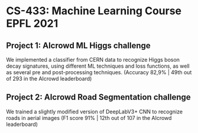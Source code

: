 # CS-433: Machine Learning Course EPFL 2021
## Project 1: AIcrowd ML Higgs challenge

We implemented a classifier from CERN data to recognize Higgs boson decay signatures, 
using different ML techniques and loss functions, as well as several pre and post-processing techniques.
(Accuracy 82,9% | 49th out of 293 in the AIcrowd leaderboard)

## Project 2: AIcrowd Road Segmentation challenge

We trained a slightly modified version of DeepLabV3+ CNN to recognize roads in aerial 
images (F1 score 91% | 12th out of 107 in the AIcrowd leaderboard)
